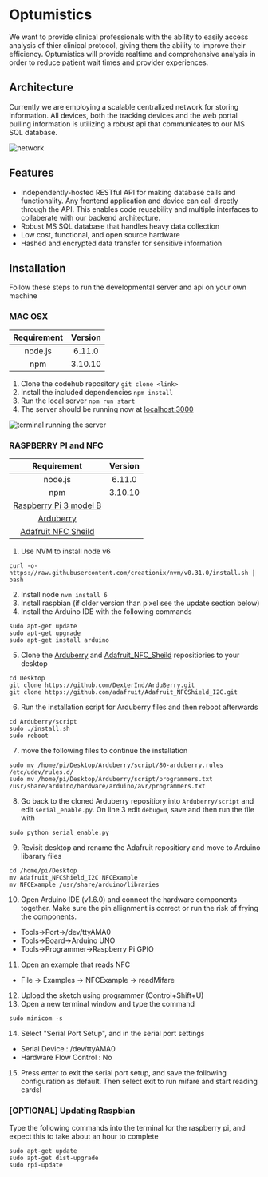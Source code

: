 # Optumistics

We want to provide clinical professionals with the ability to easily access analysis of thier clinical protocol, giving them the ability to improve their efficiency. Optumistics will provide realtime and comprehensive analysis in order to reduce patient wait times and provider experiences. 

## Architecture

Currently we are employing a scalable centralized network for storing information. All devices, both the tracking devices and the web portal pulling information is utilizing a robust api that communicates to our MS SQL database. 

![network](http://i.imgur.com/p16rf1x.jpg) 
      

## Features 
- Independently-hosted RESTful API for making database calls and functionality. Any frontend application and device can call directly through the API. This enables code reusability and multiple interfaces to collaberate with our backend architecture. 
- Robust MS SQL database that handles heavy data collection
- Low cost, functional, and open source hardware 
- Hashed and encrypted data transfer for sensitive information 




## Installation 
Follow these steps to run the developmental server and api on your own machine

### MAC OSX 

| Requirement  | Version |
|:-------------:| :-----:|
|  node.js | 6.11.0|
| npm | 3.10.10 |

1. Clone the codehub repository `git clone <link>`
2. Install the included dependencies `npm install`
3. Run the local server `npm run start`
4. The server should be running now at [localhost:3000](https://localhost:3000)

![terminal running the server](http://i.imgur.com/ituDiuu.png)


### RASPBERRY PI and NFC

| Requirement  | Version |
|:-------------:| :-----:|
|  node.js | 6.11.0|
| npm | 3.10.10 |
| [Raspberry Pi 3 model B](https://www.amazon.com/Raspberry-Model-A1-2GHz-64-bit-quad-core/dp/B01CD5VC92/ref=sr_1_1?ie=UTF8&qid=1498152979&sr=8-1&keywords=raspberry+pi+3+model+3b) | |
| [Arduberry](https://www.amazon.com/Arduberry-for-the-Raspberry-Pi/dp/B00K1KYHGC/ref=sr_1_1?ie=UTF8&qid=1498153002&sr=8-1&keywords=arduberry)| |
| [Adafruit NFC Sheild](https://www.amazon.com/Adafruit-Controller-Shield-Arduino-Extras/dp/B00IQY2P82/ref=sr_1_1?ie=UTF8&qid=1498153042&sr=8-1&keywords=adafruit+nfc+shield)| |

1. Use NVM to install node v6
```
curl -o- https://raw.githubusercontent.com/creationix/nvm/v0.31.0/install.sh | bash
```
2. Install node `nvm install 6`
3. Install raspbian (if older version than pixel see the update section below)
4. Install the Arduino IDE with the following commands
```
sudo apt-get update 
sudo apt-get upgrade 
sudo apt-get install arduino
```
5. Clone the [Arduberry](https://github.com/DexterInd/ArduBerry) and [Adafruit_NFC_Sheild]() repositiories to your desktop
```
cd Desktop
git clone https://github.com/DexterInd/ArduBerry.git
git clone https://github.com/adafruit/Adafruit_NFCShield_I2C.git
```
6. Run the installation script for Arduberry files and then reboot afterwards
```
cd Arduberry/script
sudo ./install.sh
sudo reboot
```
7. move the following files to continue the installation 
```
sudo mv /home/pi/Desktop/Arduberry/script/80-arduberry.rules /etc/udev/rules.d/
sudo mv /home/pi/Desktop/Arduberry/script/programmers.txt /usr/share/arduino/hardware/arduino/avr/programmers.txt
```
8. Go back to the cloned Arduberry repositiory into `Arduberry/script` and edit `serial_enable.py`. On line 3 edit `debug=0`, save and then run the file with 
```
sudo python serial_enable.py
```
9. Revisit desktop and rename the Adafruit repositiory and move to Arduino libarary files
```
cd /home/pi/Desktop
mv Adafruit_NFCShield_I2C NFCExample
mv NFCExample /usr/share/arduino/libraries
```
10. Open Arduino IDE (v1.6.0) and connect the hardware components together. Make sure the pin allignment is correct or run the risk of frying the components. 
- Tools->Port->/dev/ttyAMA0
- Tools->Board->Arduino UNO
- Tools->Programmer->Raspberry Pi GPIO
11. Open an example that reads NFC 
- File -> Examples -> NFCExample -> readMifare
12. Upload the sketch using programmer (Control+Shift+U)
13. Open a new terminal window and type the command 
```
sudo minicom -s 
```
14. Select "Serial Port Setup", and in the serial port settings 
- Serial Device : /dev/ttyAMA0
- Hardware Flow Control : No 
15. Press enter to exit the serial port setup, and save the following configuration as default. Then select exit to run mifare and start reading cards! 


### [OPTIONAL] Updating Raspbian 

Type the following commands into the terminal for the raspberry pi, and expect this to take about an hour to complete

```
sudo apt-get update 
sudo apt-get dist-upgrade 
sudo rpi-update 
```



